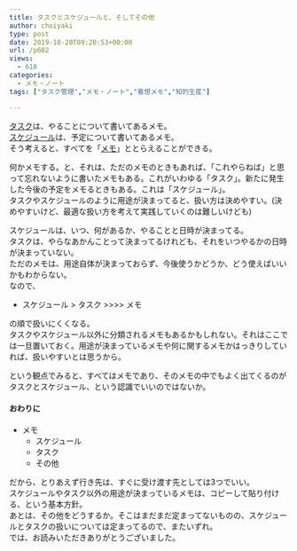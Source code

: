 ```yaml
---
title: タスクとスケジュールと、そしてその他
author: choiyaki
type: post
date: 2019-10-20T09:20:53+00:00
url: /p602
views:
  - 610
categories:
  - メモ・ノート
tags: ["タスク管理","メモ・ノート","着想メモ","知的生産"]

---
```

[タスク][1]は、やることについて書いてあるメモ。  
[スケジュール][2]は、予定について書いてあるメモ。  
そう考えると、すべてを「[メモ][3]」ととらえることができる。

何かメモする。と、それは、ただのメモのときもあれば、「これやらねば」と思って忘れないように書いたメモもある。これがいわゆる「タスク」。新たに発生した今後の予定をメモるときもある。これは「スケジュール」。  
タスクやスケジュールのように用途が決まってると、扱い方は決めやすい。(決めやすいけど、最適な扱い方を考えて実践していくのは難しいけども)

スケジュールは、いつ、何があるか、やることと日時が決まってる。  
タスクは、やらなあかんことって決まってるけれども、それをいつやるかの日時が決まっていない。  
ただのメモは、用途自体が決まっておらず、今後使うかどうか、どう使えばいいかもわからない。  
なので、

  * スケジュール > タスク >>>> メモ

の順で扱いにくくなる。  
タスクやスケジュール以外に分類されるメモもあるかもしれない。それはここでは一旦置いておく。用途が決まっているメモや何に関するメモかはっきりしていれば、扱いやすいとは思うから。

という観点でみると、すべてはメモであり、そのメモの中でもよく出てくるのがタスクとスケジュール、という認識でいいのではないか。

#### おわりに

  * メモ 
      * スケジュール
      * タスク
      * その他

だから、とりあえず行き先は、すぐに受け渡す先としては3つでいい。  
スケジュールやタスク以外の用途が決まっているメモは、コピーして貼り付ける、という基本方針。  
あとは、その他をどうするか。そこはまだまだ定まってないものの、スケジュールとタスクの扱いについては定まってるので、またいずれ。  
では、お読みいただきありがとうございました。

 [1]: https://scrapbox.io/choiyaki-hondana/%E3%82%BF%E3%82%B9%E3%82%AF
 [2]: https://scrapbox.io/choiyaki-hondana/%E3%82%B9%E3%82%B1%E3%82%B8%E3%83%A5%E3%83%BC%E3%83%AB
 [3]: https://scrapbox.io/choiyaki-hondana/%E3%83%A1%E3%83%A2
